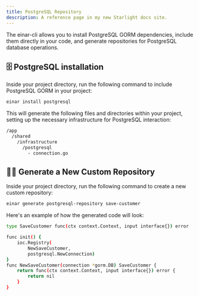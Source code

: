 ```yaml
---
title: PostgreSQL Repository
description: A reference page in my new Starlight docs site.
---
```

The einar-cli allows you to install PostgreSQL GORM dependencies, include them directly in your code, and generate repositories for PostgreSQL database operations.

## 🗄️ PostgreSQL installation
Inside your project directory, run the following command to include PostgreSQL GORM in your project:
```sh
einar install postgresql
```
This will generate the following files and directories within your project, setting up the necessary infrastructure for PostgreSQL interaction:
```sh 
/app
  /shared
    /infrastructure
      /postgresql
        - connection.go
```
## 👨‍💻 Generate a New Custom Repository
Inside your project directory, run the following command to create a new custom repository:
```sh
einar generate postgresql-repository save-customer
```
Here's an example of how the generated code will look:
```sh
type SaveCustomer func(ctx context.Context, input interface{}) error

func init() {
	ioc.Registry(
		NewSaveCustomer,
		postgresql.NewConnection)
}
func NewSaveCustomer(connection *gorm.DB) SaveCustomer {
	return func(ctx context.Context, input interface{}) error {
		return nil
	}
}
```